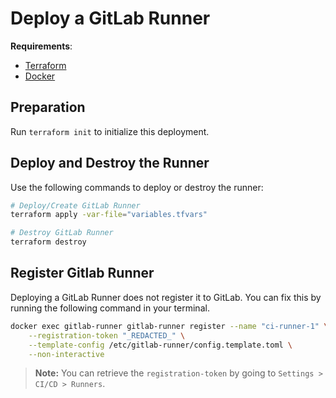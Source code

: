 # Deploy a GitLab Runner

__Requirements__:

- [Terraform](https://www.terraform.io/)
- [Docker](https://www.docker.com/)

## Preparation

Run `terraform init` to initialize this deployment.

## Deploy and Destroy the Runner

Use the following commands to deploy or destroy the runner:

```sh
# Deploy/Create GitLab Runner
terraform apply -var-file="variables.tfvars"

# Destroy GitLab Runner
terraform destroy
```

## Register Gitlab Runner

Deploying a GitLab Runner does not register it to GitLab. You can fix this by running the following command in your terminal.

```sh
docker exec gitlab-runner gitlab-runner register --name "ci-runner-1" \
    --registration-token "_REDACTED_" \
    --template-config /etc/gitlab-runner/config.template.toml \
    --non-interactive
```

> **Note:** You can retrieve the `registration-token` by going to `Settings > CI/CD > Runners`.
